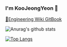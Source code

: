 ### I'm KooJeongYeon 👋

[📕Engineering Wiki GitBook](https://koojeongyeons-engineering-wiki.gitbook.io/engineering-wiki/)

![Anurag's github stats](https://github-readme-stats.vercel.app/api?username=koo-jeongyeon&show_icons=true)

[![Top Langs](https://github-readme-stats.vercel.app/api/top-langs/?username=koo-jeongyeon&layout=compact)](https://github.com/anuraghazra/github-readme-stats)
